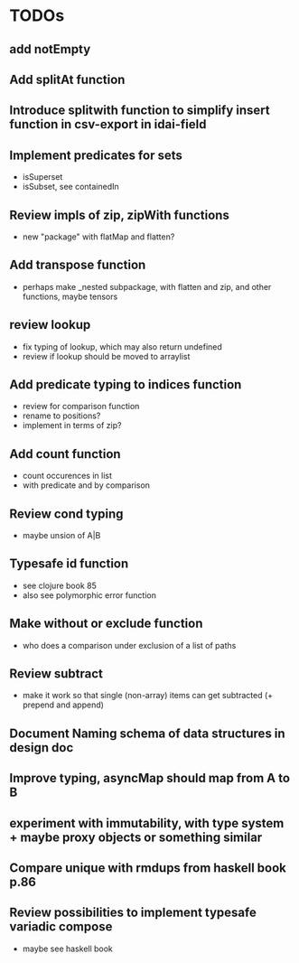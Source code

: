 # TODOs

## add notEmpty

## Add splitAt function

## Introduce splitwith function to simplify insert function in csv-export in idai-field

## Implement predicates for sets

* isSuperset
* isSubset, see containedIn

## Review impls of zip, zipWith functions

* new "package" with flatMap and flatten?

## Add transpose function

* perhaps make _nested subpackage, with flatten and zip, and other functions, maybe tensors

## review lookup

*  fix typing of lookup, which may also return undefined
* review if lookup should be moved to arraylist

## Add predicate typing to indices function

* review for comparison function
* rename to positions?
* implement in terms of zip?

## Add count function

* count occurences in list
* with predicate and by comparison

## Review cond typing

* maybe unsion of A|B

## Typesafe id function 

* see clojure book 85
* also see polymorphic error function

## Make without or exclude function

* who does a comparison under exclusion of a list of paths

## Review subtract

* make it work so that single (non-array) items can get subtracted (+ prepend and append)

## Document Naming schema of data structures in design doc

## Improve typing, asyncMap should map from A to B

## experiment with immutability, with type system + maybe proxy objects or something similar

## Compare unique with rmdups from haskell book p.86

## Review possibilities to implement typesafe variadic compose

* maybe see haskell book


